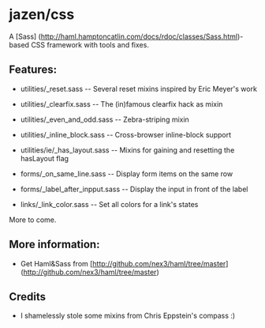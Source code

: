 # jazen/css

A [Sass] (http://haml.hamptoncatlin.com/docs/rdoc/classes/Sass.html)-based CSS framework with tools and fixes. 

## Features:

- utilities/_reset.sass		  -- Several reset mixins inspired by Eric Meyer's work
- utilities/_clearfix.sass        -- The (in)famous clearfix hack as mixin
- utilities/_even_and_odd.sass    -- Zebra-striping mixin
- utilities/_inline_block.sass    -- Cross-browser inline-block support
- utilities/ie/_has_layout.sass   -- Mixins for gaining and resetting the hasLayout flag

- forms/_on_same_line.sass 	  -- Display form items on the same row
- forms/_label_after_inpput.sass  -- Display the input in front of the label

- links/_link_color.sass          -- Set all colors for a link's states

More to come.

## More information:

- Get Haml&Sass from [http://github.com/nex3/haml/tree/master] (http://github.com/nex3/haml/tree/master)

## Credits

- I shamelessly stole some mixins from Chris Eppstein's compass :)
